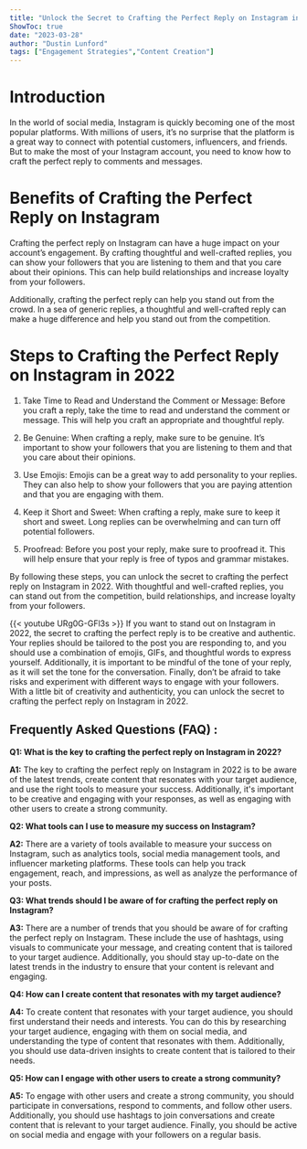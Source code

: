 ```yaml
---
title: "Unlock the Secret to Crafting the Perfect Reply on Instagram in 2022!"
ShowToc: true 
date: "2023-03-28"
author: "Dustin Lunford" 
tags: ["Engagement Strategies","Content Creation"]
---
```

# Introduction

In the world of social media, Instagram is quickly becoming one of the most popular platforms. With millions of users, it’s no surprise that the platform is a great way to connect with potential customers, influencers, and friends. But to make the most of your Instagram account, you need to know how to craft the perfect reply to comments and messages.

# Benefits of Crafting the Perfect Reply on Instagram

Crafting the perfect reply on Instagram can have a huge impact on your account’s engagement. By crafting thoughtful and well-crafted replies, you can show your followers that you are listening to them and that you care about their opinions. This can help build relationships and increase loyalty from your followers.

Additionally, crafting the perfect reply can help you stand out from the crowd. In a sea of generic replies, a thoughtful and well-crafted reply can make a huge difference and help you stand out from the competition.

# Steps to Crafting the Perfect Reply on Instagram in 2022

1. Take Time to Read and Understand the Comment or Message: Before you craft a reply, take the time to read and understand the comment or message. This will help you craft an appropriate and thoughtful reply.

2. Be Genuine: When crafting a reply, make sure to be genuine. It’s important to show your followers that you are listening to them and that you care about their opinions.

3. Use Emojis: Emojis can be a great way to add personality to your replies. They can also help to show your followers that you are paying attention and that you are engaging with them.

4. Keep it Short and Sweet: When crafting a reply, make sure to keep it short and sweet. Long replies can be overwhelming and can turn off potential followers.

5. Proofread: Before you post your reply, make sure to proofread it. This will help ensure that your reply is free of typos and grammar mistakes.

By following these steps, you can unlock the secret to crafting the perfect reply on Instagram in 2022. With thoughtful and well-crafted replies, you can stand out from the competition, build relationships, and increase loyalty from your followers.

{{< youtube URg0G-GFl3s >}} 
If you want to stand out on Instagram in 2022, the secret to crafting the perfect reply is to be creative and authentic. Your replies should be tailored to the post you are responding to, and you should use a combination of emojis, GIFs, and thoughtful words to express yourself. Additionally, it is important to be mindful of the tone of your reply, as it will set the tone for the conversation. Finally, don’t be afraid to take risks and experiment with different ways to engage with your followers. With a little bit of creativity and authenticity, you can unlock the secret to crafting the perfect reply on Instagram in 2022.

## Frequently Asked Questions (FAQ) :
**Q1: What is the key to crafting the perfect reply on Instagram in 2022?**

**A1:** The key to crafting the perfect reply on Instagram in 2022 is to be aware of the latest trends, create content that resonates with your target audience, and use the right tools to measure your success. Additionally, it's important to be creative and engaging with your responses, as well as engaging with other users to create a strong community. 

**Q2: What tools can I use to measure my success on Instagram?**

**A2:** There are a variety of tools available to measure your success on Instagram, such as analytics tools, social media management tools, and influencer marketing platforms. These tools can help you track engagement, reach, and impressions, as well as analyze the performance of your posts. 

**Q3: What trends should I be aware of for crafting the perfect reply on Instagram?**

**A3:** There are a number of trends that you should be aware of for crafting the perfect reply on Instagram. These include the use of hashtags, using visuals to communicate your message, and creating content that is tailored to your target audience. Additionally, you should stay up-to-date on the latest trends in the industry to ensure that your content is relevant and engaging. 

**Q4: How can I create content that resonates with my target audience?**

**A4:** To create content that resonates with your target audience, you should first understand their needs and interests. You can do this by researching your target audience, engaging with them on social media, and understanding the type of content that resonates with them. Additionally, you should use data-driven insights to create content that is tailored to their needs. 

**Q5: How can I engage with other users to create a strong community?**

**A5:** To engage with other users and create a strong community, you should participate in conversations, respond to comments, and follow other users. Additionally, you should use hashtags to join conversations and create content that is relevant to your target audience. Finally, you should be active on social media and engage with your followers on a regular basis.


